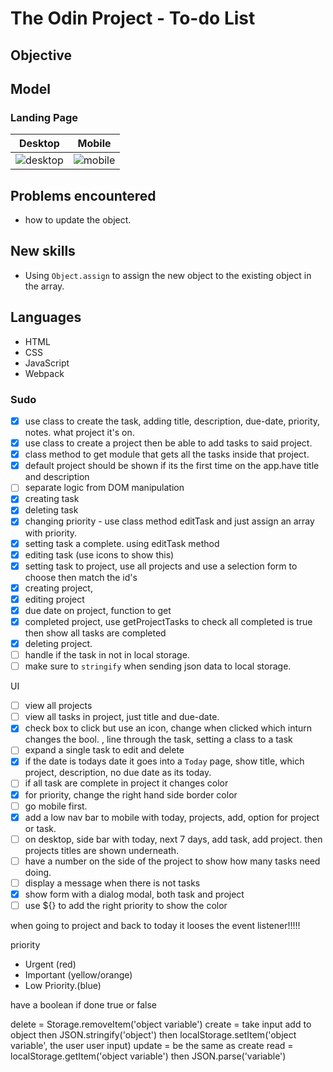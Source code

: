 # The Odin Project - To-do List

## Objective

## Model 
### Landing Page
|  Desktop | Mobile   | 
|----------|----------|
| ![desktop]()|![mobile]()|


## Problems encountered
- how to update the object.

## New skills
- Using `Object.assign` to assign the new object to the existing object in the array. 

## Languages
- HTML
- CSS
- JavaScript
- Webpack
 
### Sudo 
- [x]  use class to create the task, adding title, description, due-date, priority, notes. what project it's on.
- [x]  use class to create a project then be able to add tasks to said project.
- [x] class method to get module that gets all the tasks inside that project.
- [x] default project should be shown if its the first time on the app.have title and description
- [ ] separate logic from DOM manipulation
- [x] creating task 
- [x] deleting task
- [x] changing priority - use class method editTask and just assign an array with priority.
- [x] setting task a complete. using editTask method
- [x] editing task (use icons to show this)
- [x] setting task to project, use all projects and use a selection form to choose then match the id's 
- [x] creating project, 
- [x] editing project
- [x] due date on project, function to get 
- [x] completed project, use getProjectTasks to check all completed is true then show all tasks are completed
- [x] deleting project. 
- [ ] handle if the task in not in local storage.
- [ ] make sure to `stringify` when sending json data to local storage.

UI
- [ ] view all projects
- [ ] view all tasks in project, just title and due-date. 
- [x] check box to click but use an icon, change when clicked which inturn changes the bool. , line through the task, setting a class to a task
- [ ] expand a single task to edit and delete
- [x] if the date is todays date it goes into a `Today` page, show title, which project, description, no due date as its today.
- [ ] if all task are complete in project it changes color
- [x] for priority, change the right hand side border color
- [ ] go mobile first.
- [x] add a low nav bar to mobile with today, projects, add, option for project or task.
- [ ] on desktop, side bar with today, next 7 days, add task, add project. then projects titles are shown underneath. 
- [ ] have a number on the side of the project to show how many tasks need doing.
- [ ] display a message when there is not tasks
- [x] show form with a dialog modal, both task and project
- [ ] use ${} to add the right priority to show the color

when going to project and back to today it looses the event listener!!!!!

priority
- Urgent (red)
- Important (yellow/orange)
- Low Priority.(blue)

have a boolean if done true or false

delete = Storage.removeItem('object variable')
create = take input add to object then JSON.stringify('object') then localStorage.setItem('object variable', the user user input)
update = be the same as create
read = localStorage.getItem('object variable') then JSON.parse('variable')